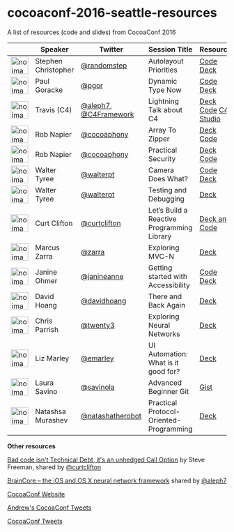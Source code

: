 # cocoaconf-2016-seattle-resources
A list of resources (code and slides) from CocoaConf 2016


|    | **Speaker**                       | **Twitter**                                                                              | **Session Title**                          | **Resources**                                                                                                                                                  |
|----|-----------------------------------|------------------------------------------------------------------------------------------|--------------------------------------------|----------------------------------------------------------------------------------------------------------------------------------------------------------------|
|  <img src="https://pbs.twimg.com/profile_images/1212128595/Step_Author_Photo_PAUSE_2010-06-30.jpg" alt="no image available" width="40" />   | Stephen Christopher  | [@randomstep](https://twitter.com/randomstep)                                                                            | Autolayout Priorities                      | [Code](https://github.com/bignerdranch/auto-layout-priorities-2016) [Deck](http://www.slideshare.net/randomstep/auto-layout-priorities-cocoaconf-2016-seattle) |                                                                                                                                                                ||                                   | )                                                                                        |                                            |                                                                                                                                                                |
| <img src="https://pbs.twimg.com/profile_images/417767767681417216/v_aYVi_t.jpeg" alt="no image available" width="40" />   | Paul Goracke                      | [@pgor](https://twitter.com/pgor)                                                                                   | Dynamic Type Now                           | [Code](https://github.com/CorporationUnknown/DynamicTypeAlpha) [Deck](http://corporationunknown.com/presentations/DynamicTypeNow.pdf)                          |
| <img src="https://pbs.twimg.com/profile_images/636579762547224577/4niHl1kC.jpg" alt="no image available" width="40" />   | Travis (C4)                       | [@aleph7](https://twitter.com/aleph7), [@C4Framework](https://twitter.com/C4Framework) | Lightning Talk about C4                    | [Deck](https://github.com/C4Framework/CocoaConfSlides) [Code](https://github.com/aleph7/c4-presentation) [C4 Studio](http://www.c4studio.co/)                  |
| <img src="https://pbs.twimg.com/profile_images/1997048667/Napier.png" alt="no image available" width="40" />   | Rob Napier                        | [@cocoaphony](https://twitter.com/cocoaphony)                                                                            | Array To Zipper                            | [Deck](https://github.com/rnapier/array-zipper) [Code](https://github.com/rnapier/array-zipper)                                                                |
| <img src="https://pbs.twimg.com/profile_images/1997048667/Napier.png" alt="no image available" width="40" />   | Rob Napier                        | [@cocoaphony](https://twitter.com/cocoaphony)                                                                          | Practical Security                         | [Deck](https://github.com/rnapier/practical-security) [Code](https://github.com/rnapier/practical-security)                                                    |
| <img src="https://pbs.twimg.com/profile_images/1811530188/IMG_0708.jpeg" alt="no image available" width="40" />   | Walter Tyree                      | [@walterpt](https://twitter.com/walterp)                                                | Camera Does What?                          | [Code](https://github.com/waltertyree/SimplestAVCamera) [Deck](https://www.tyreeapps.com/cocoaconf/seacdw.tar.gz)                                                                                                 |
| <img src="https://pbs.twimg.com/profile_images/1811530188/IMG_0708.jpeg" alt="no image available" width="40" />   | Walter Tyree                      | [@walterpt](https://twitter.com/walterp)                                                | Testing and Debugging                      | [Deck](https://www.tyreeapps.com/cocoaconf/seadt.tar.gz)                                                                                                       |
| <img src="https://pbs.twimg.com/profile_images/1753481800/HeadShot.png" alt="no image available" width="40" />   | Curt Clifton                      | [@curtclifton](https://twitter.com/curtclifton)                                                                           | Let’s Build a Reactive Programming Library | [Deck and Code](http://curtclifton.net/cocoaconf-seattle-2016)                                                                                                 |
| <img src="https://pbs.twimg.com/profile_images/672822599252971520/7Jt-SEfA.jpg" alt="no image available" width="40" />   | Marcus Zarra                      | [@zarra](https://twitter.com/zarra)                                                     | Exploring MVC-N                            | [Deck](https://cocoaconf.slack.com/files/mzarra/F16UDMVDM/mvc-n_cocoaconf_2016.pdf)                                                                            |
| <img src="https://pbs.twimg.com/profile_images/57622108/OJ1N2148_-_Version_2.jpg" alt="no image available" width="40" />   | Janine Ohmer                      | [@janineanne](https://twitter.com/janineanne)                                           | Getting started with Accessibility         | [Code](https://dl.dropboxusercontent.com/u/640313/AccessibilityDemo.zip) [Deck](https://dl.dropboxusercontent.com/u/640313/Accesibility.pdf)                   |
| <img src="https://pbs.twimg.com/profile_images/727851753970917377/PjGZqIdJ.jpg" alt="no image available" width="40" />   | David Hoang                       | [@davidhoang](https://twitter.com/davidhoang)                                           | There and Back Again                       | [Deck](http://davidhoang.com/2016/05/07/slides-and-links-from-cocoa-conf-2016/)                                                                                |
| <img src="https://pbs.twimg.com/profile_images/185525423/IMG_6512_2.jpg" alt="no image available" width="40" />   | Chris Parrish                     | [@twenty3](https://twitter.com/twenty3)                                                 | Exploring Neural Networks                  | [Deck](https://www.dropbox.com/s/uclojojfuobqqg1/Exploring%20Neural%20Networks.pdf?dl=0)                                                                       |
| <img src="https://pbs.twimg.com/profile_images/1383914994/mgBiX.jpg" alt="no image available" width="40" />   | Liz Marley                        | [@emarley](https://twitter.com/emarley)                                                 | UI Automation: What is it good for?        | [Deck](https://medium.com/@emarley/ui-automation-screenshots-c44a41af38d1#.4hgj2ab6w)                                                                          |
| <img src="https://pbs.twimg.com/profile_images/1335353291/profile-close.png" alt="no image available" width="40" />   | Laura Savino                      | [@savinola](https://twitter.com/savinola)                                                                           | Advanced Beginner Git                      | [Gist](https://gist.github.com/lsavino/77ac7bdc4751d0b504233df1be097ca6)                                                                                       |
| <img src="https://pbs.twimg.com/profile_images/651240724004864001/OFRHu0o9.jpg" alt="no image available" width="40" />   | Natashsa Murashev                 | [@natashatherobot](https://twitter.com/natashatherobot)                                 | Practical Protocol-Oriented-Programming    | [Deck](https://www.slideshare.net/mobile/natashatherobot/practial-protocolorientedprogramming)                                                                 |

**Other resources**

[Bad code isn't Technical Debt, it's an unhedged Call
Option](http://higherorderlogic.com/2010/07/bad-code-isnt-technical-debt-its-an-unhedged-call-option/)
by Steve Freeman, shared by [@curtclifton](https://twitter.com/curtclifton) 

[BrainCore – the iOS and OS X neural network
framework](https://github.com/aleph7/BrainCore) shared by [@aleph7](https://twitter.com/aleph7)

[CocoaConf Website](http://cocoaconf.com/seattle-2016/home)

[Andrew's CocoaConf Tweets](https://twitter.com/search?q=%23CocoaConf%20from%3AAndrewJByrne&src=typd&lang=en)

[CocoaConf Tweets](https://twitter.com/search?q=%23CocoaConf%20since%3A2016-05-05%20until%3A2016-05-08&src=typd&lang=en)
